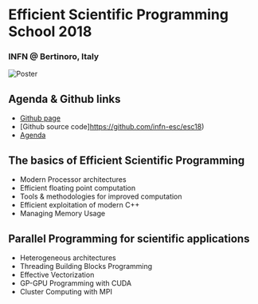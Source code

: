 # Efficient Scientific Programming School 2018
### INFN @ Bertinoro, Italy 

![Poster](https://github.com/jasrodis/efficient-scientific-computing-school/blob/master/Poster_ESC2018_v3.jpg)

## Agenda & Github links
- [Github page](https://infn-esc.github.io/esc18)
- [Github source code]https://github.com/infn-esc/esc18)
- [Agenda](https://agenda.infn.it/conferenceOtherViews.py?view=standard&confId=16941)

## The basics of Efficient Scientific Programming 
  - Modern Processor architectures
  - Efficient floating point computation
  - Tools & methodologies for improved computation
  - Efficient exploitation of modern C++
  - Managing Memory Usage
## Parallel Programming for scientific applications
  - Heterogeneous architectures
  - Threading Building Blocks Programming
  - Effective Vectorization
  - GP-GPU Programming with CUDA
  - Cluster Computing with MPI

